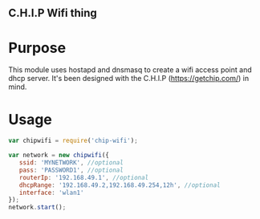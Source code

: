 ## C.H.I.P Wifi thing

# Purpose

This module uses hostapd and dnsmasq to create a wifi access point and dhcp server. It's been designed with the C.H.I.P (https://getchip.com/) in mind. 

# Usage

```javascript
var chipwifi = require('chip-wifi');

var network = new chipwifi({
   ssid: 'MYNETWORK', //optional
   pass: 'PASSWORD1', //optional
   routerIp: '192.168.49.1', //optional
   dhcpRange: '192.168.49.2,192.168.49.254,12h', //optional
   interface: 'wlan1'
});
network.start();
```
